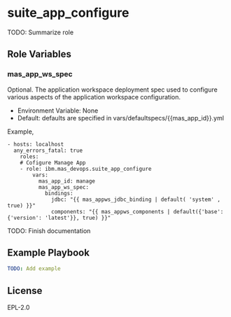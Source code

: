 suite_app_configure
===================

TODO: Summarize role

Role Variables
--------------
### mas_app_ws_spec
Optional.  The application workspace deployment spec used to configure various aspects of the application workspace configuration. 

- Environment Variable: None
- Default: defaults are specified in vars/defaultspecs/{{mas_app_id}}.yml

Example,
```
- hosts: localhost
  any_errors_fatal: true
    roles:
    # Cofigure Manage App
    - role: ibm.mas_devops.suite_app_configure
        vars:
          mas_app_id: manage
          mas_app_ws_spec:
            bindings:
              jdbc: "{{ mas_appws_jdbc_binding | default( 'system' , true) }}"
              components: "{{ mas_appws_components | default({'base': {'version': 'latest'}}, true) }}"
```

TODO: Finish documentation


Example Playbook
----------------

```yaml
TODO: Add example
```

License
-------

EPL-2.0
